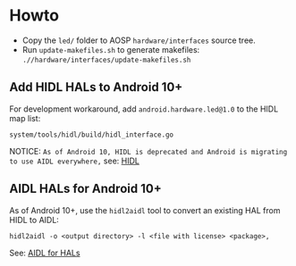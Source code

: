 # Howto

* Copy the ```led/``` folder to AOSP ```hardware/interfaces``` source tree.
* Run `update-makefiles.sh` to generate makefiles: ```.//hardware/interfaces/update-makefiles.sh```
  
## Add HIDL HALs to Android 10+

For development workaround, add `android.hardware.led@1.0` to the HIDL map list:

```
system/tools/hidl/build/hidl_interface.go
```

NOTICE: ```As of Android 10, HIDL is deprecated and Android is migrating to use AIDL everywhere,``` see: [HIDL](https://source.android.com/devices/architecture/hidl)

## AIDL HALs for Android 10+

As of Android 10+, use the ```hidl2aidl``` tool to convert an existing HAL from HIDL to AIDL:

```
hidl2aidl -o <output directory> -l <file with license> <package>, 
```

See: [AIDL for HALs](https://source.android.com/docs/core/architecture/aidl/aidl-hals#converting-to-aidl)

